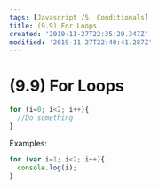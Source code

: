 ```yaml
---
tags: [Javascript /5. Conditionals]
title: (9.9) For Loops
created: '2019-11-27T22:35:29.347Z'
modified: '2019-11-27T22:40:41.287Z'
---
```


# (9.9) For Loops

```js
for (i=0; i<2; i++){
  //Do something
}
```

Examples:

```js
for (var i=1; i<2; i++){
  console.log(i);
}
```
